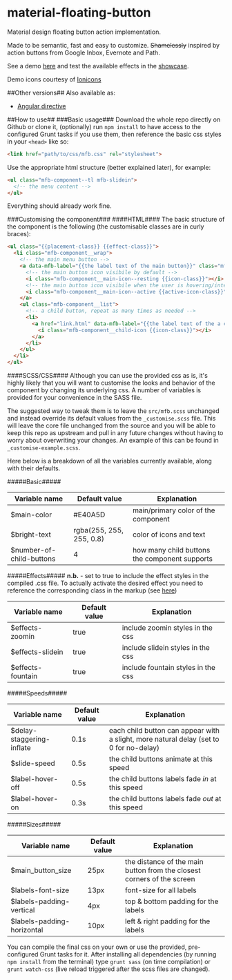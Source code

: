material-floating-button
========================

Material design floating button action implementation.

Made to be semantic, fast and easy to customize.
~~Shamelessly~~ inspired by action buttons from Google Inbox, Evernote and Path.  

See a demo [here](http://nobitagit.github.io/material-floating-button/) and test the available effects in the [showcase](http://nobitagit.github.io/material-floating-button/showcase.html).

Demo icons courtesy of [Ionicons](ionicons.com)

##Other versions##
Also available as:

- [Angular directive](https://github.com/nobitagit/material-floating-button)

##How to use##
###Basic usage###
Download the whole repo directly on Github or clone it, (optionally) run `npm install` to have access to the configured Grunt tasks if you use them, then reference the basic css styles in your `<head>` like so:

```html
<link href="path/to/css/mfb.css" rel="stylesheet">
```

Use the appropriate html structure (better explained later), for example:

```html
<ul class="mfb-component--tl mfb-slidein">
  <!-- the menu content -->
</ul>
```
Everything should already work fine.

###Customising the component###
####HTML####
The basic structure of the component is the following (the customisable classes are in curly braces):

```html
<ul class="{{placement-class}} {{effect-class}}">
  <li class="mfb-component__wrap">
    <!-- the main menu button -->
    <a data-mfb-label="{{the label text of the main button}}" class="mfb-component__button--main">
      <!-- the main button icon visibile by default -->
      <i class="mfb-component__main-icon--resting {{icon-class}}"></i>
      <!-- the main button icon visibile when the user is hovering/interacting with the menu -->
      <i class="mfb-component__main-icon--active {{active-icon-class}}"></i>
    </a>     
    <ul class="mfb-component__list">
      <!-- a child button, repeat as many times as needed -->
      <li>
        <a href="link.html" data-mfb-label="{{the label text of the a child button}}" class="mfb-component__button--child">
          <i class="mfb-component__child-icon {{icon-class}}"></i>
        </a>
      </li>
    </ul>        
  </li>  
</ul>
```

####SCSS/CSS####
Although you can use the provided css as is, it's highly likely that you will want to customise the looks and behavior of the component by changing its underlying css. A number of variables is provided for your convenience in the SASS file. 

The suggested way to tweak them is to leave the `src/mfb.scss` unchanged and instead override its default values from the `_customise.scss` file. This will leave the core file unchanged from the source and you will be able to keep this repo as upstream and pull in any future changes without having to worry about overwriting your changes. An example of this can be found in `_customise-example.scss`.

Here below is a breakdown of all the variables currently available, along with their defaults.

#####Basic#####

Variable name | Default value | Explanation
--- | --- | ---
$main-color | #E40A5D | main/primary color of the component
$bright-text | rgba(255, 255, 255, 0.8) | color of icons and text
$number-of-child-buttons | 4 | how many child buttons the component supports

#####Effects#####
**n.b.** - set to true to include the effect styles in the compiled .css file. To actually activate the desired effect you need to reference the corresponding class in the markup (see [here](#html))

Variable name | Default value | Explanation
--- | --- | ---
$effects-zoomin | true | include zoomin styles in the css
$effects-slidein | true | include slidein styles in the css
$effects-fountain | true | include fountain styles in the css

#####Speeds#####

Variable name | Default value | Explanation
--- | --- | ---
$delay-staggering-inflate | 0.1s | each child button can appear with a slight, more natural delay (set to 0 for no-delay)
$slide-speed | 0.5s | the child buttons animate at this speed
$label-hover-off | 0.5s | the child buttons labels fade *in* at this speed
$label-hover-on | 0.3s | the child buttons labels fade *out* at this speed

#####Sizes#####

Variable name | Default value | Explanation
--- | --- | ---
$main_button_size | 25px | the distance of the main button from the closest corners of the screen
$labels-font-size | 13px |font-size for all labels
$labels-padding-vertical | 4px | top & bottom padding for the labels
$labels-padding-horizontal | 10px | left & right padding for the labels

You can compile the final css on your own or use the provided, pre-configured Grunt tasks for it. After installing all dependencies (by running `npm install` from the terminal) type `grunt sass` (on time compilation) or `grunt watch-css` (live reload triggered after the scss files are changed).


